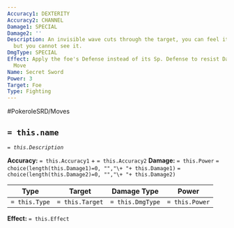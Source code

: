 ```yaml
---
Accuracy1: DEXTERITY
Accuracy2: CHANNEL
Damage1: SPECIAL
Damage2: ''
Description: An invisible wave cuts through the target, you can feel its sharp edge
  but you cannot see it.
DmgType: SPECIAL
Effect: Apply the foe's Defense instead of its Sp. Defense to resist Damage from this
  Move
Name: Secret Sword
Power: 3
Target: Foe
Type: Fighting
---
```


#PokeroleSRD/Moves

## `= this.name` 
*`= this.Description`*

**Accuracy:** `= this.Accuracy1` + `= this.Accuracy2`
**Damage:** `= this.Power` `= choice(length(this.Damage1)=0, "","\+ "+ this.Damage1)` `= choice(length(this.Damage2)=0, "","\+ "+ this.Damage2)`

| Type          | Target          | Damage Type          | Power          |
| ------------- | --------------- | ---------------- | -------------- |
| `= this.Type` | `= this.Target` | `= this.DmgType` | `= this.Power` | 

**Effect:** `= this.Effect`